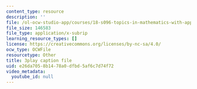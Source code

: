 ```yaml
---
content_type: resource
description: ''
file: /ol-ocw-studio-app/courses/18-s096-topics-in-mathematics-with-applications-in-finance-fall-2013/e26da7058b1478a0dfbd5af6c7d74f72_D2Jn1VrqjWI.srt
file_size: 146583
file_type: application/x-subrip
learning_resource_types: []
license: https://creativecommons.org/licenses/by-nc-sa/4.0/
ocw_type: OCWFile
resourcetype: Other
title: 3play caption file
uid: e26da705-8b14-78a0-dfbd-5af6c7d74f72
video_metadata:
  youtube_id: null
---
```


